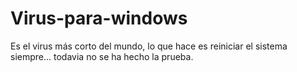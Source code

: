 # Virus-para-windows
Es el virus más corto del mundo, lo que hace es reiniciar el sistema siempre... todavia no se ha hecho la prueba.
